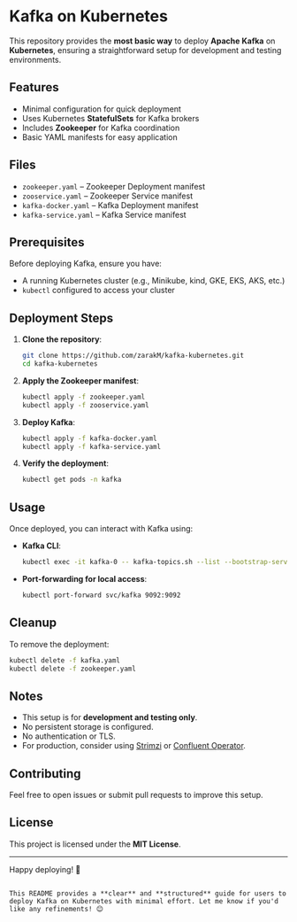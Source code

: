# Kafka on Kubernetes

This repository provides the **most basic way** to deploy **Apache Kafka** on **Kubernetes**, ensuring a straightforward setup for development and testing environments.

## Features
- Minimal configuration for quick deployment
- Uses Kubernetes **StatefulSets** for Kafka brokers
- Includes **Zookeeper** for Kafka coordination
- Basic YAML manifests for easy application

## Files

- `zookeeper.yaml` – Zookeeper Deployment manifest
- `zooservice.yaml` – Zookeeper Service manifest
- `kafka-docker.yaml` – Kafka Deployment manifest
- `kafka-service.yaml` – Kafka Service manifest


## Prerequisites
Before deploying Kafka, ensure you have:
- A running Kubernetes cluster (e.g., Minikube, kind, GKE, EKS, AKS, etc.)
- `kubectl` configured to access your cluster

## Deployment Steps
1. **Clone the repository**:
   ```sh
   git clone https://github.com/zarakM/kafka-kubernetes.git
   cd kafka-kubernetes
   ```

2. **Apply the Zookeeper manifest**:
   ```sh
   kubectl apply -f zookeeper.yaml
   kubectl apply -f zooservice.yaml
   ```

3. **Deploy Kafka**:
   ```sh
   kubectl apply -f kafka-docker.yaml
   kubectl apply -f kafka-service.yaml
   ```

4. **Verify the deployment**:
   ```sh
   kubectl get pods -n kafka
   ```

## Usage
Once deployed, you can interact with Kafka using:
- **Kafka CLI**:
  ```sh
  kubectl exec -it kafka-0 -- kafka-topics.sh --list --bootstrap-server kafka:9092
  ```
- **Port-forwarding for local access**:
  ```sh
  kubectl port-forward svc/kafka 9092:9092
  ```

## Cleanup
To remove the deployment:
```sh
kubectl delete -f kafka.yaml
kubectl delete -f zookeeper.yaml
```

## Notes

- This setup is for **development and testing only**.
- No persistent storage is configured.
- No authentication or TLS.
- For production, consider using [Strimzi](https://strimzi.io/) or [Confluent Operator](https://docs.confluent.io/operator/current/overview.html).


## Contributing
Feel free to open issues or submit pull requests to improve this setup.

## License
This project is licensed under the **MIT License**.

---

Happy deploying! 🚀
```

This README provides a **clear** and **structured** guide for users to deploy Kafka on Kubernetes with minimal effort. Let me know if you'd like any refinements! 😊
